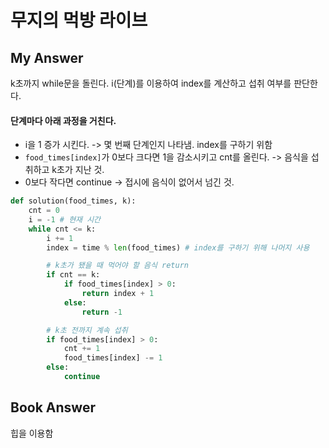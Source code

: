 # 무지의 먹방 라이브

## My Answer
k초까지 while문을 돌린다.
i(단계)를 이용하여 index를 계산하고 섭취 여부를 판단한다.

#### 단계마다 아래 과정을 거친다.
- i을 1 증가 시킨다. -> 몇 번째 단계인지 나타냄. index를 구하기 위함
- `food_times[index]`가 0보다 크다면 1을 감소시키고 cnt를 올린다. -> 음식을 섭취하고 k초가 지난 것.
- 0보다 작다면 continue -> 접시에 음식이 없어서 넘긴 것.

```python
def solution(food_times, k):
    cnt = 0
    i = -1 # 현재 시간
    while cnt <= k:
        i += 1
        index = time % len(food_times) # index를 구하기 위해 나머지 사용

        # k초가 됐을 때 먹어야 할 음식 return 
        if cnt == k:
            if food_times[index] > 0:
                return index + 1
            else:
                return -1

        # k초 전까지 계속 섭취
        if food_times[index] > 0:
            cnt += 1
            food_times[index] -= 1
        else:
            continue
```

## Book Answer
힙을 이용함

```python
```
